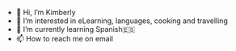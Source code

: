 - 👋 Hi, I’m Kimberly
- 👀 I’m interested in eLearning, languages, cooking and travelling
- 🌱 I’m currently learning Spanish🇪🇸
- 📫 How to reach me on email

<!---
KimberlyHKT/KimberlyHKT is a ✨ special ✨ repository because its `README.md` (this file) appears on your GitHub profile.
You can click the Preview link to take a look at your changes.
--->
